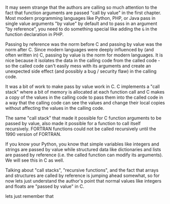 It may seem strange that the authors are calling so much attention to the fact
that function arguments are passed "call by value" in the first chapter.  Most modern programming
languages like Python, PHP, or Java pass in single value arguments "by value" by default
and to pass in an argument "by reference", you need to do something special
like adding the `&` in the function declaration in PHP.

Passing by reference was the norm before C and passing by value was the norm after C.
Since modern languages were deeply influenced by (and often written in) C, passing by value is the norm
for modern languages.  It is nice because it isolates the data in the calling code
from the called code - so the called code can't easily mess with its arguments and create
an unexpected side effect (and possibly a bug / security flaw) in the calling code.

It was a bit of work to make pass by value work in C. C implements a "call stack" where
a bit of memory is allocated at each function call and C makes a copy of the values in the calling
code to pass them into the called code in a way that the calling code can see the values
and change their local copies without affecting the values in the calling code.  

The same "call stack" that made it possible for C function arguments to be passed by value,
also made it possible for a function to call itself recursively.  FORTRAN functions could not
be called recursively until the 1990 version of FORTRAN.

If you know your Python, you know that simple variables like integers and strings are
passed by value while structured data like dictionaries and lists are passed by
reference (i.e. the called function can modify its arguments).  We will see this
in C as well.

Talking about "call stacks", "recursive functions", and the fact that arrays and structures 
are called by reference is jumping ahead somewhat, so for now lets just understand the author's
point that normal values like integers and floats are "passed by value" in C.

lets just remember that 

